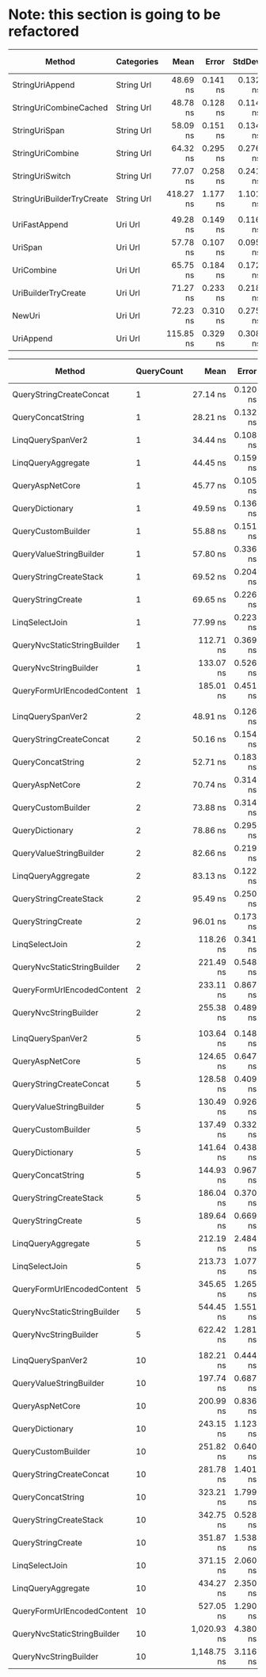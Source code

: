 # Note: this section is going to be refactored

| Method                    | Categories |      Mean |    Error |   StdDev |   StdErr |       Min |        Q1 |    Median |        Q3 |       Max |         Op/s | Ratio | RatioSD |   Gen0 | Allocated | Alloc Ratio |
|---------------------------|------------|----------:|---------:|---------:|---------:|----------:|----------:|----------:|----------:|----------:|-------------:|------:|--------:|-------:|----------:|------------:|
| StringUriAppend           | String Url |  48.69 ns | 0.141 ns | 0.132 ns | 0.034 ns |  48.33 ns |  48.65 ns |  48.70 ns |  48.76 ns |  48.89 ns | 20,537,221.6 |  0.84 |    0.00 | 0.0140 |     176 B |        0.69 |
| StringUriCombineCached    | String Url |  48.78 ns | 0.128 ns | 0.114 ns | 0.030 ns |  48.51 ns |  48.74 ns |  48.77 ns |  48.83 ns |  48.95 ns | 20,500,973.8 |  0.84 |    0.00 | 0.0140 |     176 B |        0.69 |
| StringUriSpan             | String Url |  58.09 ns | 0.151 ns | 0.134 ns | 0.036 ns |  57.79 ns |  58.01 ns |  58.11 ns |  58.19 ns |  58.27 ns | 17,215,833.9 |  1.00 |    0.00 | 0.0204 |     256 B |        1.00 |
| StringUriCombine          | String Url |  64.32 ns | 0.295 ns | 0.276 ns | 0.071 ns |  63.94 ns |  64.10 ns |  64.33 ns |  64.48 ns |  64.93 ns | 15,548,050.3 |  1.11 |    0.01 | 0.0185 |     232 B |        0.91 |
| StringUriSwitch           | String Url |  77.07 ns | 0.258 ns | 0.241 ns | 0.062 ns |  76.69 ns |  76.90 ns |  77.10 ns |  77.23 ns |  77.54 ns | 12,974,745.3 |  1.33 |    0.00 | 0.0185 |     232 B |        0.91 |
| StringUriBuilderTryCreate | String Url | 418.27 ns | 1.177 ns | 1.101 ns | 0.284 ns | 415.50 ns | 417.84 ns | 418.50 ns | 418.90 ns | 419.81 ns |  2,390,808.9 |  7.20 |    0.03 | 0.0668 |     840 B |        3.28 |
|                           |            |           |          |          |          |           |           |           |           |           |              |       |         |        |           |             |
| UriFastAppend             | Uri Url    |  49.28 ns | 0.149 ns | 0.116 ns | 0.034 ns |  49.05 ns |  49.24 ns |  49.33 ns |  49.35 ns |  49.37 ns | 20,294,202.5 |  0.68 |    0.00 | 0.0140 |     176 B |        1.29 |
| UriSpan                   | Uri Url    |  57.78 ns | 0.107 ns | 0.095 ns | 0.025 ns |  57.63 ns |  57.70 ns |  57.76 ns |  57.85 ns |  57.95 ns | 17,307,818.6 |  0.80 |    0.00 | 0.0204 |     256 B |        1.88 |
| UriCombine                | Uri Url    |  65.75 ns | 0.184 ns | 0.172 ns | 0.045 ns |  65.41 ns |  65.64 ns |  65.75 ns |  65.84 ns |  66.08 ns | 15,209,275.4 |  0.91 |    0.01 | 0.0185 |     232 B |        1.71 |
| UriBuilderTryCreate       | Uri Url    |  71.27 ns | 0.233 ns | 0.218 ns | 0.056 ns |  70.72 ns |  71.14 ns |  71.32 ns |  71.43 ns |  71.57 ns | 14,031,076.4 |  0.99 |    0.00 | 0.0153 |     192 B |        1.41 |
| NewUri                    | Uri Url    |  72.23 ns | 0.310 ns | 0.275 ns | 0.074 ns |  71.55 ns |  72.13 ns |  72.25 ns |  72.36 ns |  72.73 ns | 13,843,869.0 |  1.00 |    0.00 | 0.0107 |     136 B |        1.00 |
| UriAppend                 | Uri Url    | 115.85 ns | 0.329 ns | 0.308 ns | 0.079 ns | 114.95 ns | 115.76 ns | 115.85 ns | 116.05 ns | 116.18 ns |  8,631,925.8 |  1.60 |    0.01 | 0.0197 |     248 B |        1.82 |

| Method                      | QueryCount |        Mean |    Error |   StdDev |   StdErr |         Min |          Q1 |      Median |          Q3 |         Max |         Op/s | Ratio | RatioSD |   Gen0 | Allocated | Alloc Ratio |
|-----------------------------|------------|------------:|---------:|---------:|---------:|------------:|------------:|------------:|------------:|------------:|-------------:|------:|--------:|-------:|----------:|------------:|
| QueryStringCreateConcat     | 1          |    27.14 ns | 0.120 ns | 0.106 ns | 0.028 ns |    26.84 ns |    27.11 ns |    27.16 ns |    27.17 ns |    27.26 ns | 36,849,733.6 |  0.55 |    0.00 | 0.0102 |     128 B |        0.37 |
| QueryConcatString           | 1          |    28.21 ns | 0.132 ns | 0.117 ns | 0.031 ns |    27.92 ns |    28.19 ns |    28.21 ns |    28.28 ns |    28.42 ns | 35,449,076.8 |  0.57 |    0.00 | 0.0121 |     152 B |        0.44 |
| LinqQuerySpanVer2           | 1          |    34.44 ns | 0.108 ns | 0.101 ns | 0.026 ns |    34.14 ns |    34.40 ns |    34.48 ns |    34.50 ns |    34.54 ns | 29,033,207.2 |  0.69 |    0.00 | 0.0063 |      80 B |        0.23 |
| LinqQueryAggregate          | 1          |    44.45 ns | 0.159 ns | 0.149 ns | 0.038 ns |    44.18 ns |    44.34 ns |    44.40 ns |    44.59 ns |    44.64 ns | 22,497,118.8 |  0.90 |    0.00 | 0.0147 |     184 B |        0.53 |
| QueryAspNetCore             | 1          |    45.77 ns | 0.105 ns | 0.098 ns | 0.025 ns |    45.55 ns |    45.73 ns |    45.78 ns |    45.84 ns |    45.92 ns | 21,846,234.7 |  0.92 |    0.00 | 0.0185 |     232 B |        0.67 |
| QueryDictionary             | 1          |    49.59 ns | 0.136 ns | 0.127 ns | 0.033 ns |    49.43 ns |    49.46 ns |    49.59 ns |    49.66 ns |    49.86 ns | 20,165,867.0 |  1.00 |    0.00 | 0.0274 |     344 B |        1.00 |
| QueryCustomBuilder          | 1          |    55.88 ns | 0.151 ns | 0.126 ns | 0.035 ns |    55.51 ns |    55.87 ns |    55.91 ns |    55.96 ns |    55.99 ns | 17,895,559.6 |  1.13 |    0.00 | 0.0102 |     128 B |        0.37 |
| QueryValueStringBuilder     | 1          |    57.80 ns | 0.336 ns | 0.314 ns | 0.081 ns |    57.25 ns |    57.64 ns |    57.75 ns |    57.97 ns |    58.27 ns | 17,300,350.5 |  1.17 |    0.01 | 0.0101 |     128 B |        0.37 |
| QueryStringCreateStack      | 1          |    69.52 ns | 0.204 ns | 0.190 ns | 0.049 ns |    69.17 ns |    69.41 ns |    69.51 ns |    69.68 ns |    69.80 ns | 14,383,625.2 |  1.40 |    0.01 | 0.0107 |     136 B |        0.40 |
| QueryStringCreate           | 1          |    69.65 ns | 0.226 ns | 0.200 ns | 0.054 ns |    69.31 ns |    69.48 ns |    69.69 ns |    69.78 ns |    69.93 ns | 14,358,270.7 |  1.41 |    0.01 | 0.0107 |     136 B |        0.40 |
| LinqSelectJoin              | 1          |    77.99 ns | 0.223 ns | 0.197 ns | 0.053 ns |    77.48 ns |    77.90 ns |    78.01 ns |    78.07 ns |    78.31 ns | 12,822,911.2 |  1.57 |    0.01 | 0.0191 |     240 B |        0.70 |
| QueryNvcStaticStringBuilder | 1          |   112.71 ns | 0.369 ns | 0.346 ns | 0.089 ns |   112.23 ns |   112.49 ns |   112.56 ns |   112.94 ns |   113.37 ns |  8,872,545.7 |  2.27 |    0.01 | 0.0101 |     128 B |        0.37 |
| QueryNvcStringBuilder       | 1          |   133.07 ns | 0.526 ns | 0.492 ns | 0.127 ns |   131.95 ns |   132.68 ns |   133.30 ns |   133.41 ns |   133.57 ns |  7,515,078.2 |  2.68 |    0.01 | 0.0184 |     232 B |        0.67 |
| QueryFormUrlEncodedContent  | 1          |   185.01 ns | 0.451 ns | 0.422 ns | 0.109 ns |   184.33 ns |   184.73 ns |   184.96 ns |   185.24 ns |   185.88 ns |  5,405,186.8 |  3.73 |    0.01 | 0.0713 |     896 B |        2.60 |
|                             |            |             |          |          |          |             |             |             |             |             |              |       |         |        |           |             |
| LinqQuerySpanVer2           | 2          |    48.91 ns | 0.126 ns | 0.112 ns | 0.030 ns |    48.74 ns |    48.84 ns |    48.92 ns |    48.95 ns |    49.14 ns | 20,443,742.0 |  0.62 |    0.00 | 0.0083 |     104 B |        0.21 |
| QueryStringCreateConcat     | 2          |    50.16 ns | 0.154 ns | 0.129 ns | 0.036 ns |    49.84 ns |    50.14 ns |    50.18 ns |    50.24 ns |    50.37 ns | 19,934,784.4 |  0.64 |    0.00 | 0.0216 |     272 B |        0.54 |
| QueryConcatString           | 2          |    52.71 ns | 0.183 ns | 0.171 ns | 0.044 ns |    52.16 ns |    52.67 ns |    52.73 ns |    52.81 ns |    52.88 ns | 18,971,859.9 |  0.67 |    0.00 | 0.0255 |     320 B |        0.63 |
| QueryAspNetCore             | 2          |    70.74 ns | 0.314 ns | 0.279 ns | 0.074 ns |    70.16 ns |    70.61 ns |    70.71 ns |    70.86 ns |    71.22 ns | 14,136,856.0 |  0.90 |    0.00 | 0.0305 |     384 B |        0.76 |
| QueryCustomBuilder          | 2          |    73.88 ns | 0.314 ns | 0.294 ns | 0.076 ns |    73.14 ns |    73.77 ns |    73.85 ns |    74.10 ns |    74.29 ns | 13,535,051.6 |  0.94 |    0.00 | 0.0139 |     176 B |        0.35 |
| QueryDictionary             | 2          |    78.86 ns | 0.295 ns | 0.246 ns | 0.068 ns |    78.21 ns |    78.80 ns |    78.93 ns |    78.98 ns |    79.19 ns | 12,680,766.7 |  1.00 |    0.00 | 0.0401 |     504 B |        1.00 |
| QueryValueStringBuilder     | 2          |    82.66 ns | 0.219 ns | 0.204 ns | 0.053 ns |    82.03 ns |    82.63 ns |    82.69 ns |    82.78 ns |    82.88 ns | 12,097,845.7 |  1.05 |    0.00 | 0.0139 |     176 B |        0.35 |
| LinqQueryAggregate          | 2          |    83.13 ns | 0.122 ns | 0.108 ns | 0.029 ns |    83.01 ns |    83.06 ns |    83.08 ns |    83.13 ns |    83.36 ns | 12,030,055.8 |  1.05 |    0.00 | 0.0274 |     344 B |        0.68 |
| QueryStringCreateStack      | 2          |    95.49 ns | 0.250 ns | 0.234 ns | 0.060 ns |    95.07 ns |    95.36 ns |    95.44 ns |    95.68 ns |    95.85 ns | 10,472,416.6 |  1.21 |    0.01 | 0.0126 |     160 B |        0.32 |
| QueryStringCreate           | 2          |    96.01 ns | 0.173 ns | 0.154 ns | 0.041 ns |    95.66 ns |    95.93 ns |    96.01 ns |    96.12 ns |    96.30 ns | 10,415,438.8 |  1.22 |    0.00 | 0.0126 |     160 B |        0.32 |
| LinqSelectJoin              | 2          |   118.26 ns | 0.341 ns | 0.285 ns | 0.079 ns |   117.71 ns |   118.03 ns |   118.24 ns |   118.46 ns |   118.69 ns |  8,456,178.3 |  1.50 |    0.00 | 0.0305 |     384 B |        0.76 |
| QueryNvcStaticStringBuilder | 2          |   221.49 ns | 0.548 ns | 0.486 ns | 0.130 ns |   220.72 ns |   221.04 ns |   221.65 ns |   221.80 ns |   222.31 ns |  4,514,918.2 |  2.81 |    0.01 | 0.0138 |     176 B |        0.35 |
| QueryFormUrlEncodedContent  | 2          |   233.11 ns | 0.867 ns | 0.769 ns | 0.205 ns |   230.69 ns |   233.03 ns |   233.36 ns |   233.54 ns |   233.70 ns |  4,289,761.6 |  2.96 |    0.01 | 0.0865 |    1088 B |        2.16 |
| QueryNvcStringBuilder       | 2          |   255.38 ns | 0.489 ns | 0.408 ns | 0.113 ns |   254.77 ns |   255.04 ns |   255.38 ns |   255.83 ns |   255.94 ns |  3,915,708.2 |  3.24 |    0.01 | 0.0305 |     384 B |        0.76 |
|                             |            |             |          |          |          |             |             |             |             |             |              |       |         |        |           |             |
| LinqQuerySpanVer2           | 5          |   103.64 ns | 0.148 ns | 0.139 ns | 0.036 ns |   103.43 ns |   103.53 ns |   103.65 ns |   103.73 ns |   103.88 ns |  9,649,023.0 |  0.73 |    0.00 | 0.0139 |     176 B |        0.23 |
| QueryAspNetCore             | 5          |   124.65 ns | 0.647 ns | 0.606 ns | 0.156 ns |   123.03 ns |   124.42 ns |   124.63 ns |   125.09 ns |   125.44 ns |  8,022,650.0 |  0.88 |    0.00 | 0.0527 |     664 B |        0.86 |
| QueryStringCreateConcat     | 5          |   128.58 ns | 0.409 ns | 0.362 ns | 0.097 ns |   127.53 ns |   128.48 ns |   128.61 ns |   128.77 ns |   129.01 ns |  7,777,497.2 |  0.91 |    0.00 | 0.0675 |     848 B |        1.09 |
| QueryValueStringBuilder     | 5          |   130.49 ns | 0.926 ns | 0.866 ns | 0.224 ns |   128.62 ns |   130.31 ns |   130.57 ns |   131.03 ns |   131.94 ns |  7,663,236.0 |  0.92 |    0.01 | 0.0253 |     320 B |        0.41 |
| QueryCustomBuilder          | 5          |   137.49 ns | 0.332 ns | 0.311 ns | 0.080 ns |   136.59 ns |   137.40 ns |   137.48 ns |   137.73 ns |   137.80 ns |  7,273,265.4 |  0.97 |    0.00 | 0.0253 |     320 B |        0.41 |
| QueryDictionary             | 5          |   141.64 ns | 0.438 ns | 0.409 ns | 0.106 ns |   140.61 ns |   141.46 ns |   141.65 ns |   141.96 ns |   142.18 ns |  7,060,174.3 |  1.00 |    0.00 | 0.0618 |     776 B |        1.00 |
| QueryConcatString           | 5          |   144.93 ns | 0.967 ns | 0.807 ns | 0.224 ns |   142.91 ns |   144.96 ns |   145.15 ns |   145.28 ns |   145.99 ns |  6,899,806.7 |  1.02 |    0.01 | 0.0885 |    1112 B |        1.43 |
| QueryStringCreateStack      | 5          |   186.04 ns | 0.370 ns | 0.328 ns | 0.088 ns |   185.34 ns |   185.93 ns |   186.12 ns |   186.19 ns |   186.52 ns |  5,375,110.8 |  1.31 |    0.00 | 0.0184 |     232 B |        0.30 |
| QueryStringCreate           | 5          |   189.64 ns | 0.669 ns | 0.593 ns | 0.158 ns |   188.53 ns |   189.29 ns |   189.60 ns |   189.95 ns |   190.92 ns |  5,273,273.9 |  1.34 |    0.01 | 0.0184 |     232 B |        0.30 |
| LinqQueryAggregate          | 5          |   212.19 ns | 2.484 ns | 2.323 ns | 0.600 ns |   207.94 ns |   210.87 ns |   211.15 ns |   214.64 ns |   215.78 ns |  4,712,818.4 |  1.50 |    0.02 | 0.0770 |     968 B |        1.25 |
| LinqSelectJoin              | 5          |   213.73 ns | 1.077 ns | 1.008 ns | 0.260 ns |   211.22 ns |   213.15 ns |   213.67 ns |   214.54 ns |   215.18 ns |  4,678,853.1 |  1.51 |    0.01 | 0.0534 |     672 B |        0.87 |
| QueryFormUrlEncodedContent  | 5          |   345.65 ns | 1.265 ns | 1.184 ns | 0.306 ns |   342.71 ns |   344.75 ns |   345.93 ns |   346.34 ns |   347.25 ns |  2,893,089.8 |  2.44 |    0.01 | 0.1211 |    1520 B |        1.96 |
| QueryNvcStaticStringBuilder | 5          |   544.45 ns | 1.551 ns | 1.451 ns | 0.375 ns |   541.92 ns |   543.39 ns |   544.54 ns |   545.22 ns |   547.14 ns |  1,836,716.1 |  3.84 |    0.01 | 0.0248 |     320 B |        0.41 |
| QueryNvcStringBuilder       | 5          |   622.42 ns | 1.281 ns | 1.198 ns | 0.309 ns |   619.22 ns |   622.00 ns |   622.55 ns |   623.06 ns |   624.45 ns |  1,606,640.1 |  4.39 |    0.01 | 0.0525 |     664 B |        0.86 |
|                             |            |             |          |          |          |             |             |             |             |             |              |       |         |        |           |             |
| LinqQuerySpanVer2           | 10         |   182.21 ns | 0.444 ns | 0.394 ns | 0.105 ns |   181.11 ns |   182.12 ns |   182.25 ns |   182.39 ns |   182.74 ns |  5,488,104.5 |  0.75 |    0.00 | 0.0234 |     296 B |        0.24 |
| QueryValueStringBuilder     | 10         |   197.74 ns | 0.687 ns | 0.642 ns | 0.166 ns |   196.75 ns |   197.24 ns |   197.80 ns |   198.14 ns |   199.22 ns |  5,057,059.4 |  0.81 |    0.00 | 0.0446 |     560 B |        0.46 |
| QueryAspNetCore             | 10         |   200.99 ns | 0.836 ns | 0.742 ns | 0.198 ns |   199.06 ns |   200.69 ns |   201.06 ns |   201.40 ns |   202.23 ns |  4,975,476.4 |  0.83 |    0.00 | 0.0880 |    1104 B |        0.90 |
| QueryDictionary             | 10         |   243.15 ns | 1.123 ns | 1.050 ns | 0.271 ns |   240.90 ns |   242.68 ns |   243.07 ns |   243.67 ns |   245.04 ns |  4,112,710.0 |  1.00 |    0.00 | 0.0973 |    1224 B |        1.00 |
| QueryCustomBuilder          | 10         |   251.82 ns | 0.640 ns | 0.598 ns | 0.154 ns |   250.22 ns |   251.56 ns |   251.83 ns |   252.09 ns |   252.82 ns |  3,971,035.0 |  1.04 |    0.00 | 0.0443 |     560 B |        0.46 |
| QueryStringCreateConcat     | 10         |   281.78 ns | 1.401 ns | 1.311 ns | 0.338 ns |   277.48 ns |   281.61 ns |   282.23 ns |   282.41 ns |   283.03 ns |  3,548,831.1 |  1.16 |    0.00 | 0.1822 |    2288 B |        1.87 |
| QueryConcatString           | 10         |   323.21 ns | 1.799 ns | 1.683 ns | 0.435 ns |   317.75 ns |   322.84 ns |   323.38 ns |   324.14 ns |   324.74 ns |  3,093,920.5 |  1.33 |    0.01 | 0.2699 |    3392 B |        2.77 |
| QueryStringCreateStack      | 10         |   342.75 ns | 0.528 ns | 0.494 ns | 0.128 ns |   341.74 ns |   342.43 ns |   342.80 ns |   343.08 ns |   343.42 ns |  2,917,556.8 |  1.41 |    0.01 | 0.0277 |     352 B |        0.29 |
| QueryStringCreate           | 10         |   351.87 ns | 1.538 ns | 1.439 ns | 0.371 ns |   348.90 ns |   351.29 ns |   351.84 ns |   352.86 ns |   354.21 ns |  2,841,953.0 |  1.45 |    0.01 | 0.0277 |     352 B |        0.29 |
| LinqSelectJoin              | 10         |   371.15 ns | 2.060 ns | 1.927 ns | 0.498 ns |   367.87 ns |   369.69 ns |   371.14 ns |   372.16 ns |   374.71 ns |  2,694,332.9 |  1.53 |    0.01 | 0.0916 |    1152 B |        0.94 |
| LinqQueryAggregate          | 10         |   434.27 ns | 2.350 ns | 2.199 ns | 0.568 ns |   428.82 ns |   432.93 ns |   434.92 ns |   435.69 ns |   437.40 ns |  2,302,694.1 |  1.79 |    0.01 | 0.1979 |    2488 B |        2.03 |
| QueryFormUrlEncodedContent  | 10         |   527.05 ns | 1.290 ns | 1.206 ns | 0.311 ns |   524.67 ns |   526.51 ns |   527.14 ns |   527.85 ns |   529.34 ns |  1,897,353.8 |  2.17 |    0.01 | 0.1745 |    2192 B |        1.79 |
| QueryNvcStaticStringBuilder | 10         | 1,020.93 ns | 4.380 ns | 3.882 ns | 1.038 ns | 1,013.56 ns | 1,017.78 ns | 1,021.42 ns | 1,024.34 ns | 1,026.43 ns |    979,503.7 |  4.20 |    0.02 | 0.0439 |     560 B |        0.46 |
| QueryNvcStringBuilder       | 10         | 1,148.75 ns | 3.116 ns | 2.762 ns | 0.738 ns | 1,144.72 ns | 1,146.41 ns | 1,149.24 ns | 1,151.39 ns | 1,152.04 ns |    870,508.9 |  4.72 |    0.02 | 0.0877 |    1104 B |        0.90 |

